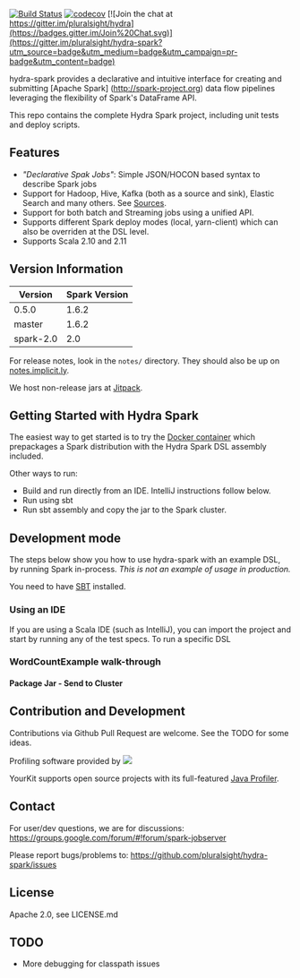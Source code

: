 [![Build Status](https://travis-ci.org/pluralsight/hydra-spark.svg?branch=master)](https://travis-ci.org/pluralsight/hydra-spark)
[![codecov](https://codecov.io/gh/pluralsight/hydra-spark/branch/master/graph/badge.svg)](https://codecov.io/gh/pluralsight/hydra-spark)
[![Join the chat at https://gitter.im/pluralsight/hydra](https://badges.gitter.im/Join%20Chat.svg)](https://gitter.im/pluralsight/hydra-spark?utm_source=badge&utm_medium=badge&utm_campaign=pr-badge&utm_content=badge)

hydra-spark provides a declarative and intuitive interface for creating and submitting [Apache Spark] (http://spark-project.org) 
data flow pipelines leveraging the flexibility of Spark's DataFrame API.

This repo contains the complete Hydra Spark project, including unit tests and deploy scripts.

## Features

- *"Declarative Spak Jobs"*: Simple JSON/HOCON based syntax to describe Spark jobs
- Support for Hadoop, Hive, Kafka (both as a source and sink), Elastic Search and many others. See [Sources](doc/sources.md).
- Support for both batch and Streaming jobs using a unified API. 
- Supports different Spark deploy modes (local, yarn-client) which can also be overriden at the DSL level.
- Supports Scala 2.10 and 2.11

## Version Information

| Version     | Spark Version |
|-------------|---------------|
| 0.5.0       | 1.6.2         |
| master      | 1.6.2         |
| spark-2.0   | 2.0           |

For release notes, look in the `notes/` directory.  They should also be up on [notes.implicit.ly](http://notes.implicit.ly/search/spark-jobserver).

We host non-release jars at [Jitpack](https://jitpack.io).

## Getting Started with Hydra Spark

The easiest way to get started is to try the [Docker container](doc/docker.md) which prepackages a Spark distribution with the Hydra Spark DSL assembly included.

Other ways to run:

* Build and run directly from an IDE. IntelliJ instructions follow below. 
* Run using sbt
* Run sbt assembly and copy the jar to the Spark cluster.

## Development mode

The steps below show you how to use hydra-spark with an example DSL, by running Spark in-process.  *This is not an example of usage in production.*

You need to have [SBT](http://www.scala-sbt.org/release/docs/Getting-Started/Setup.html) installed.

### Using an IDE
If you are using a Scala IDE (such as IntelliJ), you can import the project and start by running any of the test specs.  To run a specific DSL

### WordCountExample walk-through

#### Package Jar - Send to Cluster

## Contribution and Development
Contributions via Github Pull Request are welcome.  See the TODO for some ideas.

Profiling software provided by ![](https://www.yourkit.com/images/yklogo.png)

YourKit supports open source projects with its full-featured [Java Profiler](https://www.yourkit.com/java/profiler/index.jsp).


## Contact

For user/dev questions, we are  for discussions:
<https://groups.google.com/forum/#!forum/spark-jobserver>

Please report bugs/problems to:
<https://github.com/pluralsight/hydra-spark/issues>

## License
Apache 2.0, see LICENSE.md

## TODO

- More debugging for classpath issues

